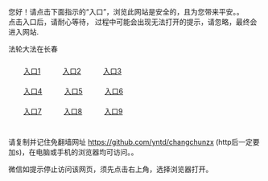 您好！请点击下面指示的“入口”，浏览此网站是安全的，且为您带来平安。。 <br/>
点击入口后，请耐心等待， 过程中可能会出现无法打开的提示，请忽略，最终会进入网站. </br>

法轮大法在长春<br/>
<div style="padding:10px"><a style="margin:20px" target="_blank" href="https://d1st84f2m6gbnw.cloudfront.net/2Qpsp?rpmitgo" id="ccLink1" rel="nofollow">入口1</a> <a target="_blank" style="margin:20px" href="https://dqugg6bm3wotr.cloudfront.net/2Qpsp?vqosuvfb" id="ccLink2" rel="nofollow">入口2</a> <a style="margin:20px" target="_blank" href="https://d2jrdj15uqwffd.cloudfront.net/2Qpsp?vkgglo" id="ccLink3" rel="nofollow">入口3</a></div>

<div style="padding:10px" ><a style="margin:20px" target="_blank" href="https://d1st84f2m6gbnw.cloudfront.net/2Qpsp?rpmitgo" id="ccLink4" rel="nofollow">入口4</a> <a style="margin:20px" href="https://dqugg6bm3wotr.cloudfront.net/2Qpsp?vqosuvfb" target="_blank" id="ccLink5" rel="nofollow">入口5</a> <a style="margin:20px" href="https://d2jrdj15uqwffd.cloudfront.net/2Qpsp?vkgglo" target="_blank" id="ccLink6" rel="nofollow">入口6</a></div>

<div style="padding:10px"><a style="margin:20px" target="_blank" href="https://d1st84f2m6gbnw.cloudfront.net/2Qpsp?rpmitgo" id="ccLink7" rel="nofollow">入口7</a> <a style="margin:20px" href="https://dqugg6bm3wotr.cloudfront.net/2Qpsp?vqosuvfb" target="_blank" id="ccLink8" rel="nofollow">入口8</a> <a style="margin:20px" target="_blank" href="https://d2jrdj15uqwffd.cloudfront.net/2Qpsp?vkgglo" id="ccLink9" rel="nofollow">入口9</a></div>

<br/>



请复制并记住免翻墙网址 https://github.com/yntd/changchunzx (http后一定要加s)，在电脑或手机的浏览器均可访问。。<br/>

微信如提示停止访问该网页，须先点击右上角，选择浏览器打开。
